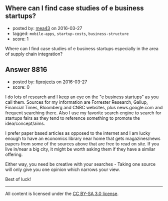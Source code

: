 ## Where can I find case studies of e business startups?

- posted by: [mea43](https://stackexchange.com/users/6893196/mea43) on 2016-03-27
- tagged: `mobile-apps`, `startup-costs`, `business-structure`
- score: 1

Where can I find case studies of e business startups especially in the area of supply chain integration?


## Answer 8816

- posted by: [fiprojects](https://stackexchange.com/users/5370155/fiprojects) on 2016-03-27
- score: 0

I do lots of research and I keep an eye on the "e business startups" as you call them.  Sources for my information are Forrester Research, Gallup, Financial Times, Bloomberg and CNBC websites, plus news.google.com and frequent searching there. Also I use my favorite search engine to search for startups fairs as they tend to reference something to promote the idea/concept/aims.

I prefer paper based articles as opposed to the internet and I am lucky enough to have an economics library near home that gets magazines/news papers from some of the sources above that are free to read on site. If you live in/near a big city, it might be worth asking them if they have a similar offering.

Either way, you need be creative with your searches - Taking one source will only give you one opinion which narrows your view.

Best of luck!



---

All content is licensed under the [CC BY-SA 3.0 license](https://creativecommons.org/licenses/by-sa/3.0/).
